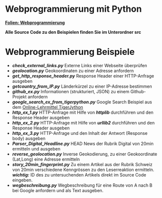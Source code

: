 Webprogrammierung mit Python
============================

__[Folien: Webprogrammierung](http://mgje.github.io/presentations/webprog)__

__Alle Source Code zu den Beispielen finden Sie im Unterordner src__

Webprogrammierung Beispiele
===========================

* ___check_external_links.py___ Externe Links einer Webseite überprüfen
* ___geolocation.py___ Geokoordinaten zu einer Adresse anfordern
* ___get_http_response_header.py___ Response Header einer HTTP-Anfrage ausgeben
* ___getcountry_from_IP.py___ Länderkürzel zu einer IP-Adresse bestimmen
* ___github_ex.py___ Informationen (strukturiert, JSON) zu einem Github-Projekt anfordern
* ___google_search_ex_from_tigerpython.py___ Google Search Beispiel aus dem [Online-Lehrmittel TigerJython](http://www.tigerjython.ch/index.php?inhalt_links=navigation.inc.php&inhalt_mitte=internet/search.inc.php)
* ___http_ex_1.py___ HTTP-Anfrage mit Hilfe von ___httplib___ durchführen und den Response Header ausgeben
* ___http_ex_2.py___ HTTP-Anfrage mit Hilfe von ___urllib2___ durchführen und den Response Header ausgeben
* ___http_ex_3.py___ HTTP-Anfrage und den Inhalt der Antwort (Response body) ausgeben
* ___Parser_Digital_Headline.py___ HEAD News der Rubrik Digital von 20min ermitteln und ausgeben
* ___reverse_geolocation.py___ Inverse Geokodierung, zu einer Geokoordinate (Lat,Long) eine Adresse ermitteln
* ___story_20min_fingerprint.py___ Zu einem Artikel aus der Rubrik Schweiz von 20min verschiedene Kenngrössen zu den Leserreaktion ermitteln. ___wichtig:___ ID des zu untersuchenden Artikels direkt im Source Code eingeben.
* ___wegbeschreibung.py___ Wegbeschreibung für eine Route von A nach B bei Google anfordern und als Text ausgeben.